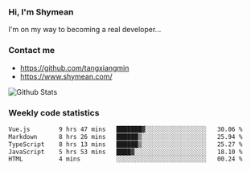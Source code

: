 ### Hi, I'm Shymean

I'm on my way to becoming a real developer...

### Contact me

- <https://github.com/tangxiangmin>
- <https://www.shymean.com/>

![Github Stats](https://github-readme-stats.vercel.app/api?username=tangxiangmin&show_icons=true&theme=dark)


###  Weekly code statistics

<!--START_SECTION:waka-->

```txt
Vue.js        9 hrs 47 mins   ███████▓░░░░░░░░░░░░░░░░░   30.06 %
Markdown      8 hrs 26 mins   ██████▒░░░░░░░░░░░░░░░░░░   25.94 %
TypeScript    8 hrs 13 mins   ██████▒░░░░░░░░░░░░░░░░░░   25.27 %
JavaScript    5 hrs 53 mins   ████▓░░░░░░░░░░░░░░░░░░░░   18.10 %
HTML          4 mins          ░░░░░░░░░░░░░░░░░░░░░░░░░   00.24 %
```

<!--END_SECTION:waka-->